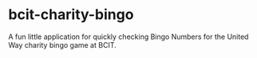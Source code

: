 # bcit-charity-bingo
A fun little application for quickly checking Bingo Numbers for the United Way charity bingo game at BCIT.
